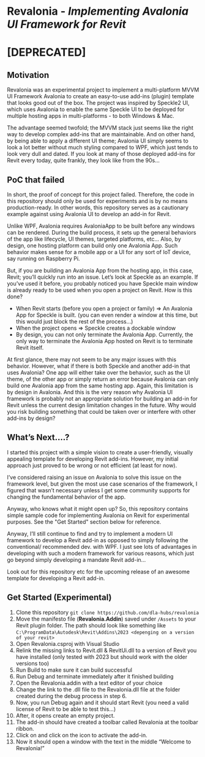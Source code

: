 # Revalonia - _Implementing Avalonia UI Framework for Revit_
# [DEPRECATED]

## Motivation

Revalonia was an experimental project to implement a multi-platform MVVM UI
Framework Avalonia to create an easy-to-use add-ins (plugin) template that looks
good out of the box. The project was inspired by Speckle2 UI, which uses
Avalonia to enable the same Speckle UI to be deployed for multiple hosting apps
in multi-platforms - to both Windows & Mac.

The advantage seemed twofold; the MVVM stack just seems like the right way to
develop complex add-ins that are maintainable. And on other hand, by being able
to apply a different UI theme; Avalonia UI simply seems to look a lot better
without much styling compared to WPF, which just tends to look very dull and
dated. If you look at many of those deployed add-ins for Revit every today,
quite frankly, they look like from the 90s…

## PoC that failed

In short, the proof of concept for this project failed. Therefore, the code in
this repository should only be used for experiments and is by no means
production-ready. In other words, this repository serves as a cautionary example
against using Avalonia UI to develop an add-in for Revit.

Unlike WPF, Avalonia requires AvaloniaApp to be built before any windows can be
rendered. During the build process, it sets up the general behaviors of the app
like lifecycle, UI themes, targeted platforms, etc… Also, by design, one hosting
platform can build only one Avalonia App. Such behavior makes sense for a mobile
app or a UI for any sort of IoT device, say running on Raspberry Pi.

But, if you are building an Avalonia App from the hosting app, in this case,
Revit; you’ll quickly run into an issue. Let’s look at Speckle as an example. If
you’ve used it before, you probably noticed you have Speckle main window is
already ready to be used when you open a project on Revit. How is this done?

- When Revit starts (before you open a project or family) ⇒ An Avalonia App for
  Speckle is built. (you can even render a window at this time, but this would
  just block the rest of the process…)
- When the project opens ⇒ Speckle creates a dockable window
- By design, you can not only terminate the Avalonia App. Currently, the only
  way to terminate the Avalonia App hosted on Revit is to terminate Revit
  itself.

At first glance, there may not seem to be any major issues with this behavior.
However, what if there is both Speckle and another add-in that uses Avalonia?
One app will either take over the behavior, such as the UI theme, of the other
app or simply return an error because Avalonia can only build one Avalonia app
from the same hosting app. Again, this limitation is by design in Avalonia. And
this is the very reason why Avalonia UI framework is probably not an appropriate
solution for building an add-in for Revit unless the current design limitation
changes in the future. Why would you risk building something that could be taken
over or interfere with other add-ins by design?

## What’s Next….?

I started this project with a simple vision to create a user-friendly, visually
appealing template for developing Revit add-ins. However, my initial approach
just proved to be wrong or not efficient (at least for now).

I’ve considered raising an issue on Avalonia to solve this issue on the
framework level, but given the most use case scenarios of the framework, I
figured that wasn’t necessary unless I get some community supports for changing
the fundamental behavior of the app.

Anyway, who knows what it might open up? So, this repository contains simple
sample code for implementing Avalonia on Revit for experimental purposes. See
the "Get Started" section below for reference.

Anyway, I’ll still continue to find and try to implement a modern UI framework
to develop a Revit add-in as opposed to simply following the conventional/
recommended dev. with WPF. I just see lots of advantages in developing with such
a modern framework for various reasons, which just go beyond simply developing a
mandate Revit add-in…

Look out for this repository etc for the upcoming release of an awesome template
for developing a Revit add-in.

## Get Started (Experimental)

1. Clone this repository `git clone https://github.com/dla-hubs/revalonia`
2. Move the manifesto file (__Revalonia.Addin__) saved under `/Assets` to your
   Revit plugin folder. The path should look like something like
   `C:\ProgramData\Autodesk\Revit\Addins\2023 <depenging on a version of your revit>`
3. Open Revalonia.csproj with Visual Studio
4. Relink the missing links to Revit.dll & RevitUi.dll to a version of Revit you
   have installed (only tested with 2023 but should work with the older versions
   too)
5. Run Build to make sure it can build successful
6. Run Debug and terminate immediately after it finished building
7. Open the Revalonia.addin with a text editor of your choice
8. Change the link to the .dll file to the Revalonia.dll file at the folder
   created during the debug process in step 6.
9. Now, you run Debug again and it should start Revit (you need a valid license
   of Revit to be able to test this…)
10. After, it opens create an empty project.
11. The add-in should have created a toolbar called Revalonia at the toolbar
    ribbon.
12. Click on and click on the icon to activate the add-in.
13. Now it should open a window with the text in the middle “Welcome to
    Revalonia!”
